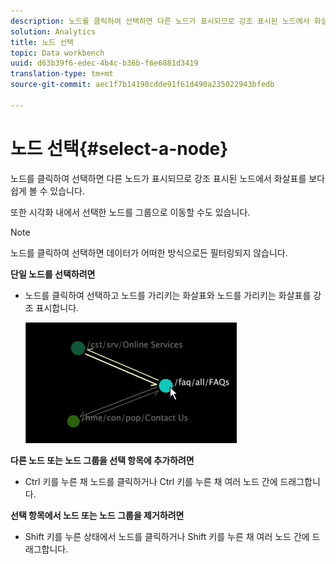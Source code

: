 ```yaml
---
description: 노드를 클릭하여 선택하면 다른 노드가 표시되므로 강조 표시된 노드에서 화살표를 보다 쉽게 볼 수 있습니다.
solution: Analytics
title: 노드 선택
topic: Data workbench
uuid: d63b39f6-edec-4b4c-b36b-f6e6881d3419
translation-type: tm+mt
source-git-commit: aec1f7b14198cdde91f61d490a235022943bfedb

---
```



# 노드 선택{#select-a-node}

노드를 클릭하여 선택하면 다른 노드가 표시되므로 강조 표시된 노드에서 화살표를 보다 쉽게 볼 수 있습니다.

또한 시각화 내에서 선택한 노드를 그룹으로 이동할 수도 있습니다.

>[!NOTE]
>
>노드를 클릭하여 선택하면 데이터가 어떠한 방식으로든 필터링되지 않습니다.

**단일 노드를 선택하려면**

* 노드를 클릭하여 선택하고 노드를 가리키는 화살표와 노드를 가리키는 화살표를 강조 표시합니다.

   ![](assets/vis_2DProcessMap_SelectNode.png)

**다른 노드 또는 노드 그룹을 선택 항목에 추가하려면**

* Ctrl 키를 누른 채 노드를 클릭하거나 Ctrl 키를 누른 채 여러 노드 간에 드래그합니다.

**선택 항목에서 노드 또는 노드 그룹을 제거하려면**

* Shift 키를 누른 상태에서 노드를 클릭하거나 Shift 키를 누른 채 여러 노드 간에 드래그합니다.

